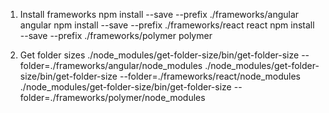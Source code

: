 1. Install frameworks
npm install --save --prefix ./frameworks/angular angular
npm install --save --prefix ./frameworks/react react
npm install --save --prefix ./frameworks/polymer polymer

2. Get folder sizes
./node_modules/get-folder-size/bin/get-folder-size --folder=./frameworks/angular/node_modules
./node_modules/get-folder-size/bin/get-folder-size --folder=./frameworks/react/node_modules
./node_modules/get-folder-size/bin/get-folder-size --folder=./frameworks/polymer/node_modules
